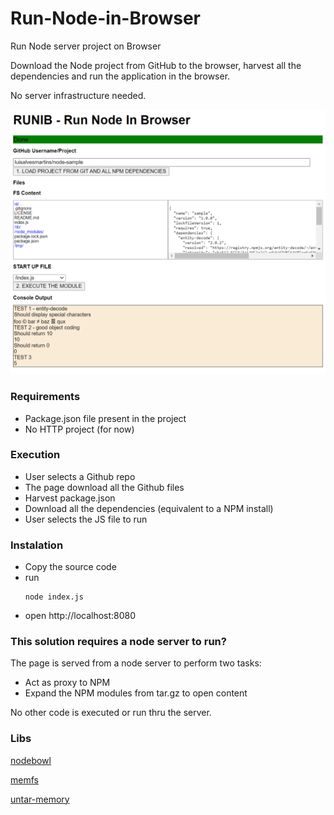 # Run-Node-in-Browser
Run Node server project on Browser

Download the Node project from GitHub to the browser, harvest all the dependencies and run the application in the browser.

No server infrastructure needed.

![sample](./sample.png)


### Requirements

- Package.json file present in the project
- No HTTP project (for now)


### Execution

- User selects a Github repo
- The page download all the Github files
- Harvest package.json
- Download all the dependencies (equivalent to a NPM install)
- User selects the JS file to run 


### Instalation

- Copy the source code
- run 
    ```
    node index.js
    ```
- open http://localhost:8080


### This solution requires a node server to run?

The page is served from a node server to perform two tasks:
- Act as proxy to NPM
- Expand the NPM modules from tar.gz to open content

No other code is executed or run thru the server. 


### Libs

[nodebowl](https://github.com/sfranzyshen/nodebowl-1)

[memfs](https://github.com/streamich/memfs)

[untar-memory](https://github.com/queckezz/untar-memory)
